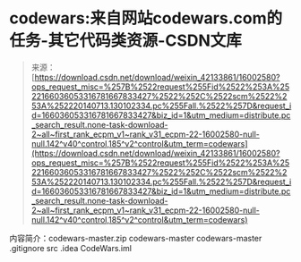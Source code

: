 <!--yml
category: codewars
date: 2022-08-13 11:33:06
-->

# codewars:来自网站codewars.com的任务-其它代码类资源-CSDN文库

> 来源：[https://download.csdn.net/download/weixin_42133861/16002580?ops_request_misc=%257B%2522request%255Fid%2522%253A%2522166036053316781667833427%2522%252C%2522scm%2522%253A%252220140713.130102334.pc%255Fall.%2522%257D&request_id=166036053316781667833427&biz_id=1&utm_medium=distribute.pc_search_result.none-task-download-2~all~first_rank_ecpm_v1~rank_v31_ecpm-22-16002580-null-null.142^v40^control,185^v2^control&utm_term=codewars](https://download.csdn.net/download/weixin_42133861/16002580?ops_request_misc=%257B%2522request%255Fid%2522%253A%2522166036053316781667833427%2522%252C%2522scm%2522%253A%252220140713.130102334.pc%255Fall.%2522%257D&request_id=166036053316781667833427&biz_id=1&utm_medium=distribute.pc_search_result.none-task-download-2~all~first_rank_ecpm_v1~rank_v31_ecpm-22-16002580-null-null.142^v40^control,185^v2^control&utm_term=codewars)

内容简介：codewars-master.zip codewars-master codewars-master .gitignore src .idea CodeWars.iml